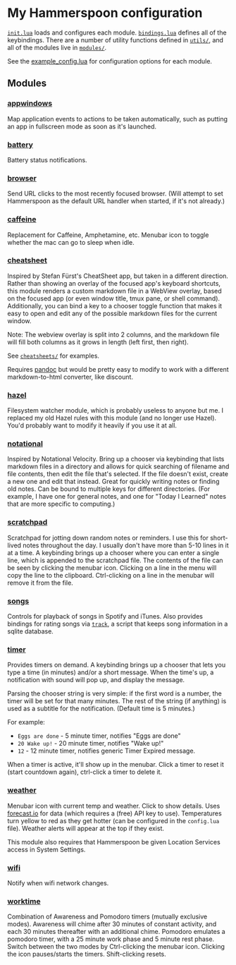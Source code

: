 
# My Hammerspoon configuration

[`init.lua`](.hammerspoon/init.lua) loads and configures each module. [`bindings.lua`](.hammerspoon/bindings.lua) defines all of the keybindings. There are a number of utility functions defined in [`utils/`](.hammerspoon/utils), and all of the modules live in [`modules/`](.hammerspoon/modules).

See the [example_config.lua](.hammerspoon/example_config.lua) for configuration options for each module.

## Modules

### [appwindows](.hammerspoon/modules/appwindows.lua)

Map application events to actions to be taken automatically, such as putting an app in fullscreen mode as soon as it's launched.

### [battery](.hammerspoon/modules/battery.lua)

Battery status notifications.

### [browser](.hammerspoon/modules/browser.lua)

Send URL clicks to the most recently focused browser. (Will attempt to set Hammerspoon as the default URL handler when started, if it's not already.)

### [caffeine](.hammerspoon/modules/caffeine.lua)

Replacement for Caffeine, Amphetamine, etc. Menubar icon to toggle whether the mac can go to sleep when idle.

### [cheatsheet](.hammerspoon/modules/cheatsheet.lua)

Inspired by Stefan Fürst's CheatSheet app, but taken in a different direction. Rather than showing an overlay of the focused app's keyboard shortcuts, this module renders a custom markdown file in a WebView overlay, based on the focused app (or even window title, tmux pane, or shell command). Additionally, you can bind a key to a chooser toggle function that makes it easy to open and edit any of the possible markdown files for the current window.

Note: The webview overlay is split into 2 columns, and the markdown file will fill both columns as it grows in length (left first, then right).

See [`cheatsheets/`](cheatsheets) for examples.

Requires [pandoc](http://pandoc.org/) but would be pretty easy to modify to work with a different markdown-to-html converter, like discount.

### [hazel](.hammerspoon/modules/hazel.lua)

Filesystem watcher module, which is probably useless to anyone but me. I replaced my old Hazel rules with this module (and no longer use Hazel). You'd probably want to modify it heavily if you use it at all.

### [notational](.hammerspoon/modules/notational.lua)

Inspired by Notational Velocity. Bring up a chooser via keybinding that lists markdown files in a directory and allows for quick searching of filename and file contents, then edit the file that's selected. If the file doesn't exist, create a new one and edit that instead. Great for quickly writing notes or finding old notes. Can be bound to multiple keys for different directories. (For example, I have one for general notes, and one for "Today I Learned" notes that are more specific to computing.)

### [scratchpad](.hammerspoon/modules/scratchpad.lua)

Scratchpad for jotting down random notes or reminders. I use this for short-lived notes throughout the day. I usually don't have more than 5-10 lines in it at a time. A keybinding brings up a chooser where you can enter a single line, which is appended to the scratchpad file. The contents of the file can be seen by clicking the menubar icon. Clicking on a line in the menu will copy the line to the clipboard. Ctrl-clicking on a line in the menubar will remove it from the file.

### [songs](.hammerspoon/modules/songs.lua)

Controls for playback of songs in Spotify and iTunes. Also provides bindings for rating songs via [`track`](bin/track), a script that keeps song information in a sqlite database.

### [timer](.hammerspoon/modules/timer.lua)

Provides timers on demand. A keybinding brings up a chooser that lets you type a time (in minutes) and/or a short message. When the time's up, a notification with sound will pop up, and display the message.

Parsing the chooser string is very simple: if the first word is a number, the timer will be set for that many minutes. The rest of the string (if anything) is used as a subtitle for the notification. (Default time is 5 minutes.)

For example:

* `Eggs are done` - 5 minute timer, notifies "Eggs are done"
* `20 Wake up!` - 20 minute timer, notifies "Wake up!"
* `12` - 12 minute timer, notifies generic Timer Expired message.

When a timer is active, it'll show up in the menubar. Click a timer to reset it (start countdown again), ctrl-click a timer to delete it.

### [weather](.hammerspoon/modules/weather.lua)

Menubar icon with current temp and weather. Click to show details. Uses [forecast.io](http://forecast.io) for data (which requires a (free) API key to use). Temperatures turn yellow to red as they get hotter (can be configured in the `config.lua` file). Weather alerts will appear at the top if they exist.

This module also requires that Hammerspoon be given Location Services access in System Settings.

### [wifi](.hammerspoon/modules/wifi.lua)

Notify when wifi network changes.

### [worktime](.hammerspoon/modules/worktime.lua)

Combination of Awareness and Pomodoro timers (mutually exclusive modes). Awareness will chime after 30 minutes of constant activity, and each 30 minutes thereafter with an additional chime. Pomodoro emulates a pomodoro timer, with a 25 minute work phase and 5 minute rest phase. Switch between the two modes by Ctrl-clicking the menubar icon. Clicking the icon pauses/starts the timers. Shift-clicking resets.
